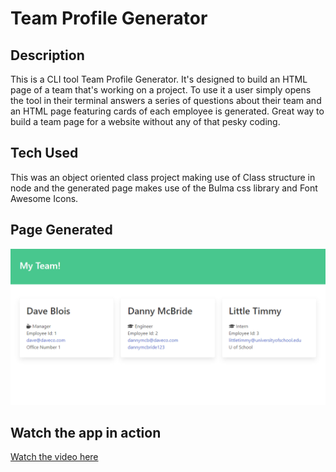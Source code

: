 <!-- https://drive.google.com/file/d/1-DTLXu8Uc4PzYMkYMQXXSI04r8pwEbBQ/view?usp=sharing -->

# Team Profile Generator
## Description
This is a CLI tool Team Profile Generator. It's designed to build an HTML page of a team that's working on a project. To use it a user simply opens the tool in their terminal answers a series of questions about their team and an HTML page featuring cards of each employee is generated. Great way to build a team page for a website without any of that pesky coding.

## Tech Used
This was an object oriented class project making use of Class structure in node and the generated page makes use of the Bulma css library and Font Awesome Icons.

## Page Generated
![HTML webpage titled “My Team” features three boxes listing employee names, titles, and other key info.](./assets/preview.png)

## Watch the app in action
[Watch the video here](https://drive.google.com/file/d/1VJv8SIEpEUkOe8XBDqVwqLSzjarGIL9y/view?usp=sharing)
